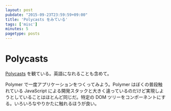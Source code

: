 ```yaml
---
layout: post
pubdate: "2015-09-23T23:59:59+09:00"
title: 'Polycasts をみている'
tags: ['misc']
minutes: 5
pagetype: posts
---
```

# Polycasts

[Polycasts](https://www.youtube.com/playlist?list=PLOU2XLYxmsII5c3Mgw6fNYCzaWrsM3sMN) を観ている。英語になれることも含めて。

Polymer で一度アプリケーションをつくってみよう。Polymer はぼくの普段触れている JavaScript による開発スタックと大きく違っているのだけど実現しようとしていることはほとんど同じだ。特定の DOM ツリーをコンポーネントにする。いろいろなやりかたに触れるほうが良い。
